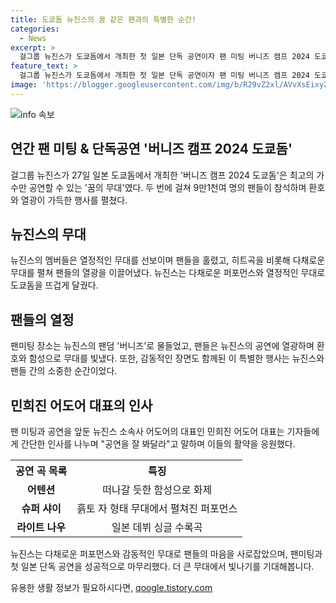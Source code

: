 ```yaml
---
title: 도쿄돔 뉴진스의 꿈 같은 팬과의 특별한 순간!
categories:
  - News
excerpt: >
  걸그룹 뉴진스가 도쿄돔에서 개최한 첫 일본 단독 공연이자 팬 미팅 버니즈 캠프 2024 도쿄돔은 최고 관람 인원을 끌어 모았다. 멤버들은 히트곡을 선보이고 독보적인 퍼포먼스로 팬들을 매료시켰다. 5만 명이 넘는 관객들은 뉴진스의 마음을 충분히 전달받았으며, 뉴진스는 데뷔 후 1년 11개월 만에 도쿄돔에 입성한 해외 아티스트 중에서는 최단기간 기록을 달성했다. 혜인의 복귀와 멤버들의 열정적인 무대는 팬들의 기대에 충분히 부응했다.
feature_text: >
  걸그룹 뉴진스가 도쿄돔에서 개최한 첫 일본 단독 공연이자 팬 미팅 버니즈 캠프 2024 도쿄돔은 최고 관람 인원을 끌어 모았다. 멤버들은 히트곡을 선보이고 독보적인 퍼포먼스로 팬들을 매료시켰다. 5만 명이 넘는 관객들은 뉴진스의 마음을 충분히 전달받았으며, 뉴진스는 데뷔 후 1년 11개월 만에 도쿄돔에 입성한 해외 아티스트 중에서는 최단기간 기록을 달성했다. 혜인의 복귀와 멤버들의 열정적인 무대는 팬들의 기대에 충분히 부응했다.
image: 'https://blogger.googleusercontent.com/img/b/R29vZ2xl/AVvXsEixyZcFfHzMRdzZMjFBmAUKJYCLCGyLL1o632UiGVXcaFdKo_bkvkuCioo0uUKlGfBVcT3P84aROyZIXSBEx3Aw5nCQ3pTgDom1WDC4m8eifvWiAmWEEVb4x6G_l8C0QH225ldMjyaFvpxGEBGNO37VmDTDMHGhJPq73UglMfDca1-0aw/s1600/blogspot.png'
---
```


<p><img src="https://blogger.googleusercontent.com/img/b/R29vZ2xl/AVvXsEixyZcFfHzMRdzZMjFBmAUKJYCLCGyLL1o632UiGVXcaFdKo_bkvkuCioo0uUKlGfBVcT3P84aROyZIXSBEx3Aw5nCQ3pTgDom1WDC4m8eifvWiAmWEEVb4x6G_l8C0QH225ldMjyaFvpxGEBGNO37VmDTDMHGhJPq73UglMfDca1-0aw/s1600/blogspot.png" alt="info 속보" /></p>

<h2 data-ke-size="size26">연간 팬 미팅 & 단독공연 '버니즈 캠프 2024 도쿄돔'</h2>

<p data-ke-size="size16">걸그룹 뉴진스가 27일 일본 도쿄돔에서 개최한 '버니즈 캠프 2024 도쿄돔'은 최고의 가수만 공연할 수 있는 '꿈의 무대'였다. 두 번에 걸쳐 9만1천여 명의 팬들이 참석하며 환호와 열광이 가득한 행사를 펼쳤다.</p>

<h2 data-ke-size="size26">뉴진스의 무대</h2>

<p data-ke-size="size16">뉴진스의 멤버들은 열정적인 무대를 선보이며 팬들을 홀렸고, 히트곡을 비롯해 다채로운 무대를 펼쳐 팬들의 열광을 이끌어냈다. 뉴진스는 다채로운 퍼포먼스와 열정적인 무대로 도쿄돔을 뜨겁게 달궜다.</p>

<h2 data-ke-size="size26">팬들의 열정</h2>

<p data-ke-size="size16">팬미팅 장소는 뉴진스의 팬덤 '버니즈'로 물들었고, 팬들은 뉴진스의 공연에 열광하며 환호와 함성으로 무대를 빛냈다. 또한, 감동적인 장면도 함께된 이 특별한 행사는 뉴진스와 팬들 간의 소중한 순간이었다.</p>

<h2 data-ke-size="size26">민희진 어도어 대표의 인사</h2>

<p data-ke-size="size16">팬 미팅과 공연을 앞둔 뉴진스 소속사 어도어의 대표인 민희진 어도어 대표는 기자들에게 간단한 인사를 나누며 "공연을 잘 봐달라"고 말하며 이들의 활약을 응원했다.</p>

<p><table>
  <tr>
    <th>공연 곡 목록</th>
    <th>특징</th>
  </tr>
  <tr>
    <td style="text-align: center; height: 17px;"><b>어텐션</b></td>
    <td style="text-align: center; height: 17px;">떠나갈 듯한 함성으로 화제</td>
  </tr>
  <tr>
    <td style="text-align: center; height: 17px;"><b>슈퍼 샤이</b></td>
    <td style="text-align: center; height: 17px;">흙토 자 형태 무대에서 펼쳐진 퍼포먼스</td>
  </tr>
  <tr>
    <td style="text-align: center; height: 17px;"><b>라이트 나우</b></td>
    <td style="text-align: center; height: 17px;">일본 데뷔 싱글 수록곡</td>
  </tr>
</table></p>

<p data-ke-size="size16">뉴진스는 다채로운 퍼포먼스와 감동적인 무대로 팬들의 마음을 사로잡았으며, 팬미팅과 첫 일본 단독 공연을 성공적으로 마무리했다. 더 큰 무대에서 빛나기를 기대해봅니다.</p>
유용한 생활 정보가 필요하시다면, <a href="https://qoogle.tistory.com" rel="dofollow">qoogle.tistory.com</a>


